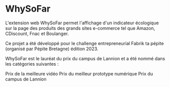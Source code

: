 # WhySoFar
L'extension web WhySoFar permet l'affichage d'un indicateur écologique sur la page des produits des grands sites e-commerce tel que Amazon, CDiscount, Fnac et Boulanger.

Ce projet a été développé pour le challenge entrepreneurial Fabrik ta pépite (organisé par Pépite Bretagne) édition 2023.

WhySoFar est le lauréat du prix du campus de Lannion et a été nommé dans les catégories suivantes :

Prix de la meilleure vidéo
Prix du meilleur prototype numérique
Prix du campus de Lannion
